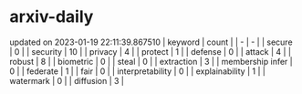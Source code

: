 # arxiv-daily
updated on 2023-01-19 22:11:39.867510
| keyword | count |
| - | - |
| secure | 0 |
| security | 10 |
| privacy | 4 |
| protect | 1 |
| defense | 0 |
| attack | 4 |
| robust | 8 |
| biometric | 0 |
| steal | 0 |
| extraction | 3 |
| membership infer | 0 |
| federate | 1 |
| fair | 0 |
| interpretability | 0 |
| explainability | 1 |
| watermark | 0 |
| diffusion | 3 |
